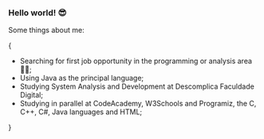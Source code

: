 ### Hello world! 😎

Some things about me:

{

- Searching for first job opportunity in the programming or analysis area 👨‍💼;
- Using Java as the principal language;
- Studying System Analysis and Development at Descomplica Faculdade Digital;
- Studying in parallel at CodeAcademy, W3Schools and Programiz, the C, C++, C#, Java languages and HTML;

}
